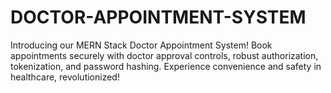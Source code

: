 # DOCTOR-APPOINTMENT-SYSTEM
 Introducing our MERN Stack Doctor Appointment System! Book appointments securely with doctor approval controls, robust authorization, tokenization, and password hashing. Experience convenience and safety in healthcare, revolutionized!
